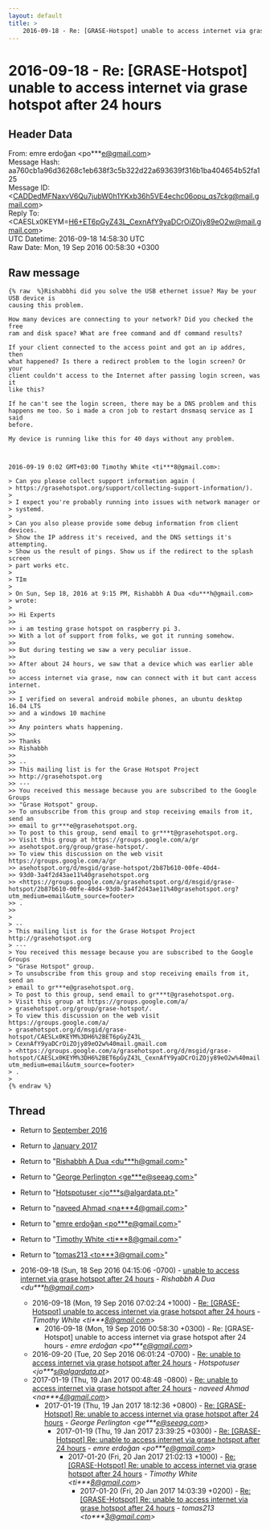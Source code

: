 ```yaml
---
layout: default
title: >
    2016-09-18 - Re: [GRASE-Hotspot] unable to access internet via grase hotspot after 24 hours
---
```


# 2016-09-18 - Re: [GRASE-Hotspot] unable to access internet via grase hotspot after 24 hours

## Header Data

From: emre erdoğan \<po***e@gmail.com\><br>
Message Hash: aa760cb1a96d36268c1eb638f3c5b322d22a693639f316b1ba404654b52fa125<br>
Message ID: \<CADDedMFNaxvV6Qu7jubW0h1YKxb36h5VE4echc06opu_qs7ckg@mail.gmail.com\><br>
Reply To: \<CAESLx0KEYM=H6+ET6pGyZ43L_CexnAfY9yaDCrOiZOjy89eO2w@mail.gmail.com\><br>
UTC Datetime: 2016-09-18 14:58:30 UTC<br>
Raw Date: Mon, 19 Sep 2016 00:58:30 +0300<br>

## Raw message

```
{% raw  %}Rishabbhi did you solve the USB ethernet issue? May be your USB device is
causing this problem.

How many devices are connecting to your network? Did you checked the free
ram and disk space? What are free command and df command results?

If your client connected to the access point and got an ip addres, then
what happened? Is there a redirect problem to the login screen? Or your
client couldn't access to the Internet after passing login screen, was it
like this?

If he can't see the login screen, there may be a DNS problem and this
happens me too. So i made a cron job to restart dnsmasq service as I said
before.

My device is running like this for 40 days without any problem.



2016-09-19 0:02 GMT+03:00 Timothy White <ti***8@gmail.com>:

> Can you please collect support information again (
> https://grasehotspot.org/support/collecting-support-information/).
>
> I expect you're probably running into issues with network manager or
> systemd.
>
> Can you also please provide some debug information from client devices.
> Show the IP address it's received, and the DNS settings it's attempting.
> Show us the result of pings. Show us if the redirect to the splash screen
> part works etc.
>
> TIm
>
> On Sun, Sep 18, 2016 at 9:15 PM, Rishabbh A Dua <du***h@gmail.com>
> wrote:
>
>> Hi Experts
>>
>> i am testing grase hotspot on raspberry pi 3.
>> With a lot of support from folks, we got it running somehow.
>>
>> But during testing we saw a very peculiar issue.
>>
>> After about 24 hours, we saw that a device which was earlier able to
>> access internet via grase, now can connect with it but cant access internet.
>>
>> I verified on several android mobile phones, an ubuntu desktop 16.04 LTS
>> and a windows 10 machine
>>
>> Any pointers whats happening.
>>
>> Thanks
>> Rishabbh
>>
>> --
>> This mailing list is for the Grase Hotspot Project
>> http://grasehotspot.org
>> ---
>> You received this message because you are subscribed to the Google Groups
>> "Grase Hotspot" group.
>> To unsubscribe from this group and stop receiving emails from it, send an
>> email to gr***e@grasehotspot.org.
>> To post to this group, send email to gr***t@grasehotspot.org.
>> Visit this group at https://groups.google.com/a/gr
>> asehotspot.org/group/grase-hotspot/.
>> To view this discussion on the web visit https://groups.google.com/a/gr
>> asehotspot.org/d/msgid/grase-hotspot/2b87b610-00fe-40d4-
>> 93d0-3a4f2d43ae11%40grasehotspot.org
>> <https://groups.google.com/a/grasehotspot.org/d/msgid/grase-hotspot/2b87b610-00fe-40d4-93d0-3a4f2d43ae11%40grasehotspot.org?utm_medium=email&utm_source=footer>
>> .
>>
>
> --
> This mailing list is for the Grase Hotspot Project http://grasehotspot.org
> ---
> You received this message because you are subscribed to the Google Groups
> "Grase Hotspot" group.
> To unsubscribe from this group and stop receiving emails from it, send an
> email to gr***e@grasehotspot.org.
> To post to this group, send email to gr***t@grasehotspot.org.
> Visit this group at https://groups.google.com/a/
> grasehotspot.org/group/grase-hotspot/.
> To view this discussion on the web visit https://groups.google.com/a/
> grasehotspot.org/d/msgid/grase-hotspot/CAESLx0KEYM%3DH6%2BET6pGyZ43L_
> CexnAfY9yaDCrOiZOjy89eO2w%40mail.gmail.com
> <https://groups.google.com/a/grasehotspot.org/d/msgid/grase-hotspot/CAESLx0KEYM%3DH6%2BET6pGyZ43L_CexnAfY9yaDCrOiZOjy89eO2w%40mail.gmail.com?utm_medium=email&utm_source=footer>
> .
>
{% endraw %}
```

## Thread

+ Return to [September 2016](/archive/2016/09)
+ Return to [January 2017](/archive/2017/01)

+ Return to "[Rishabbh A Dua <du***h<span>@</span>gmail.com>](/authors/du___h_at_gmail_com)"
+ Return to "[George Perlington <ge***e<span>@</span>seeag.com>](/authors/ge___e_at_seeag_com)"
+ Return to "[Hotspotuser <jo***s<span>@</span>algardata.pt>](/authors/jo___s_at_algardata_pt)"
+ Return to "[naveed Ahmad <na***4<span>@</span>gmail.com>](/authors/na___4_at_gmail_com)"
+ Return to "[emre erdoğan <po***e<span>@</span>gmail.com>](/authors/po___e_at_gmail_com)"
+ Return to "[Timothy White <ti***8<span>@</span>gmail.com>](/authors/ti___8_at_gmail_com)"
+ Return to "[tomas213 <to***3<span>@</span>gmail.com>](/authors/to___3_at_gmail_com)"

+ 2016-09-18 (Sun, 18 Sep 2016 04:15:06 -0700) - [unable to access internet via grase hotspot after 24 hours](/archive/2016/09/dccd71b500aa683777318cadbc4f2d13090cf13b50e5dc25b6e6c43ab1357178) - _Rishabbh A Dua \<du***h@gmail.com\>_
  + 2016-09-18 (Mon, 19 Sep 2016 07:02:24 +1000) - [Re: [GRASE-Hotspot] unable to access internet via grase hotspot after 24 hours](/archive/2016/09/f8a9900f7f7356225642cc531932f4ad1f06f70bbd5c1f7561590b29884565ad) - _Timothy White \<ti***8@gmail.com\>_
    + 2016-09-18 (Mon, 19 Sep 2016 00:58:30 +0300) - Re: [GRASE-Hotspot] unable to access internet via grase hotspot after 24 hours - _emre erdoğan \<po***e@gmail.com\>_
  + 2016-09-20 (Tue, 20 Sep 2016 06:01:24 -0700) - [Re: unable to access internet via grase hotspot after 24 hours](/archive/2016/09/e00874ee8cec5d0cd3564cce93849b515d5a9139990479bf60741d4ebf0f7098) - _Hotspotuser \<jo***s@algardata.pt\>_
  + 2017-01-19 (Thu, 19 Jan 2017 00:48:48 -0800) - [Re: unable to access internet via grase hotspot after 24 hours](/archive/2017/01/5190b394f1398adb6648f215a42f09f8a9a7f6acfa1305b002a369c25a2b7736) - _naveed Ahmad \<na***4@gmail.com\>_
    + 2017-01-19 (Thu, 19 Jan 2017 18:12:36 +0800) - [Re: [GRASE-Hotspot] Re: unable to access internet via grase hotspot after 24 hours](/archive/2017/01/e256dc31bcacda00a278f4df1e4f841e53df6ef483501626bcd69da7df890abf) - _George Perlington \<ge***e@seeag.com\>_
      + 2017-01-19 (Thu, 19 Jan 2017 23:39:25 +0300) - [Re: [GRASE-Hotspot] Re: unable to access internet via grase hotspot after 24 hours](/archive/2017/01/3dc6fca5fd1ef40df99f6232c6343704801991e5b08a3d45a8281224fe9c0851) - _emre erdoğan \<po***e@gmail.com\>_
        + 2017-01-20 (Fri, 20 Jan 2017 21:02:13 +1000) - [Re: [GRASE-Hotspot] Re: unable to access internet via grase hotspot after 24 hours](/archive/2017/01/b0d9619194f39bd32634361f5c6b52e909b712626f76b4ce576cf3c312d18ac5) - _Timothy White \<ti***8@gmail.com\>_
          + 2017-01-20 (Fri, 20 Jan 2017 14:03:39 +0200) - [Re: [GRASE-Hotspot] Re: unable to access internet via grase hotspot after 24 hours](/archive/2017/01/49d6da5a1502ede87a8502f20ec344c4cbb2f04648d74bce41910edbf5f9a2cd) - _tomas213 \<to***3@gmail.com\>_


